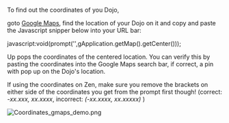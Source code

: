 To find out the coordinates of you Dojo,

goto [Google Maps](http://maps.google.com), find the location of your
Dojo on it and copy and paste the Javascript snipper below into your URL
bar:

javascript:void(prompt('',gApplication.getMap().getCenter()));

Up pops the coordinates of the centered location. You can verify this by
pasting the coordinates into the Google Maps search bar, if correct, a
pin with pop up on the Dojo's location.

If using the coordinates on Zen, make sure you remove the brackets on
either side of the coordinates you get from the prompt first though\!
(correct: *-xx.xxx, xx.xxxx*, incorrect: *(-xx.xxxx, xx.xxxxx)* )

![Coordinates\_gmaps\_demo.png](../files/Coordinates_gmaps_demo.png
"../files/Coordinates_gmaps_demo.png")
